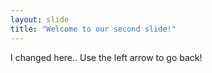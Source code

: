 ```yaml
---
layout: slide
title: "Welcome to our second slide!"
---
```

I changed here..
Use the left arrow to go back!
